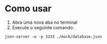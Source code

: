 # Como usar

1. Abra uma nova aba no terminal
2. Execute o seguinte comando: 
````
json-server -w -p 3333 ./mock/database.json
````
